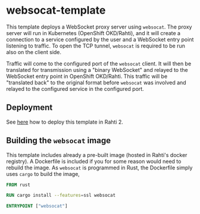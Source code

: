 # websocat-template

This template deploys a WebSocket proxy server using `websocat`. The proxy server will run in Kubernetes (OpenShift OKD/Rahti), and it will create a connection to a service configured by the user and a WebSocket entry point listening to traffic. To open the TCP tunnel, `websocat` is required to be run also on the client side.

Traffic will come to the configured port of the `websocat` client. It will then be translated for transmission using a "binary WebSocket" and relayed to the WebSocket entry point in OpenShift OKD/Rahti. This traffic will be "translated back" to the original format before `websocat` was involved and relayed to the configured service in the configured port.

## Deployment

See [here](https://docs.csc.fi/cloud/tutorials/connect-database-hpc/) how to deploy this template in Rahti 2.

## Building the `websocat` image

This template includes already a pre-built image (hosted in Rahti's docker registry). A Dockerfile is included if you for some reason would need to rebuild the image. As `websocat` is programmed in Rust, the Dockerfile simply uses `cargo` to build the image,

```Dockerfile
FROM rust

RUN cargo install --features=ssl websocat

ENTRYPOINT ["websocat"]
```
